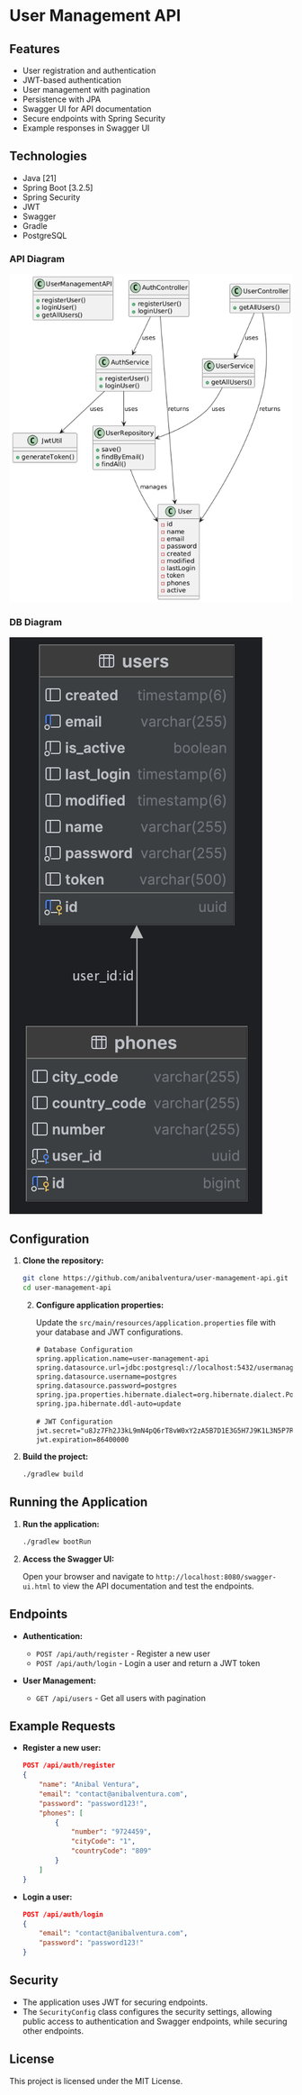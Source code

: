 # User Management API

## Features

- User registration and authentication
- JWT-based authentication
- User management with pagination
- Persistence with JPA
- Swagger UI for API documentation
- Secure endpoints with Spring Security
- Example responses in Swagger UI

## Technologies

- Java [21]
- Spring Boot [3.2.5]
- Spring Security
- JWT
- Swagger
- Gradle
- PostgreSQL

### API Diagram

![API Diagram](./docs/api-diagram.png)

### DB Diagram

![DB Diagram](./docs/db-diagram.png)

## Configuration

1. **Clone the repository:**

    ```sh
    git clone https://github.com/anibalventura/user-management-api.git
    cd user-management-api
    ```

   2. **Configure application properties:**

       Update the `src/main/resources/application.properties` file with your database and JWT configurations.

       ```properties
       # Database Configuration
       spring.application.name=user-management-api
       spring.datasource.url=jdbc:postgresql://localhost:5432/usermanagementdb
       spring.datasource.username=postgres
       spring.datasource.password=postgres
       spring.jpa.properties.hibernate.dialect=org.hibernate.dialect.PostgreSQLDialect
       spring.jpa.hibernate.ddl-auto=update
    
       # JWT Configuration
       jwt.secret="u8Jz7Fh2J3kL9mN4pQ6rT8vW0xY2zA5B7D1E3G5H7J9K1L3N5P7R9T1V3X5Z7"
       jwt.expiration=86400000
       ```

3. **Build the project:**

    ```sh
    ./gradlew build
    ```

## Running the Application

1. **Run the application:**

    ```sh
    ./gradlew bootRun
    ```

2. **Access the Swagger UI:**

    Open your browser and navigate to `http://localhost:8080/swagger-ui.html` to view the API documentation and test the endpoints.

## Endpoints

- **Authentication:**
  - `POST /api/auth/register` - Register a new user
  - `POST /api/auth/login` - Login a user and return a JWT token

- **User Management:**
  - `GET /api/users` - Get all users with pagination

## Example Requests

- **Register a new user:**

    ```json
    POST /api/auth/register
    {
        "name": "Anibal Ventura",
        "email": "contact@anibalventura.com",
        "password": "password123!",
        "phones": [
            {
                "number": "9724459",
                "cityCode": "1",
                "countryCode": "809"
            }
        ]
    }
    ```

- **Login a user:**

    ```json
    POST /api/auth/login
    {
        "email": "contact@anibalventura.com",
        "password": "password123!"
    }
    ```

## Security

- The application uses JWT for securing endpoints.
- The `SecurityConfig` class configures the security settings, allowing public access to authentication and Swagger endpoints, while securing other endpoints.

## License

This project is licensed under the MIT License.